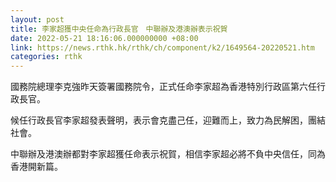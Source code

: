 ```yaml
---
layout: post
title: 李家超獲中央任命為行政長官　中聯辦及港澳辦表示祝賀
date: 2022-05-21 18:16:06.000000000 +08:00
link: https://news.rthk.hk/rthk/ch/component/k2/1649564-20220521.htm
categories: rthk
---
```


國務院總理李克強昨天簽署國務院令，正式任命李家超為香港特別行政區第六任行政長官。

候任行政長官李家超發表聲明，表示會克盡己任，迎難而上，致力為民解困，團結社會。

中聯辦及港澳辦都對李家超獲任命表示祝賀，相信李家超必將不負中央信任，同為香港開新篇。
